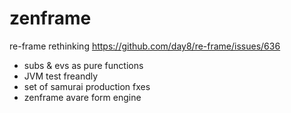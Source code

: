 # zenframe

re-frame rethinking https://github.com/day8/re-frame/issues/636

* subs & evs as pure functions
* JVM test freandly
* set of samurai production fxes
* zenframe avare form engine
